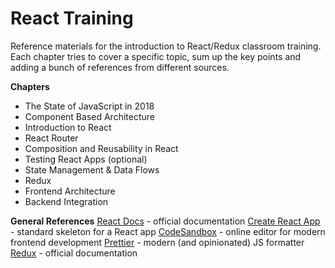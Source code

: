 # React Training

Reference materials for the introduction to React/Redux classroom training. Each chapter tries to cover a specific topic, sum up the key points and adding a bunch of references from different sources.

**Chapters**
* The State of JavaScript in 2018
* Component Based Architecture
* Introduction to React
* React Router
* Composition and Reusability in React
* Testing React Apps (optional)
* State Management & Data Flows
* Redux
* Frontend Architecture
* Backend Integration

**General References**
[React Docs](https://reactjs.org/docs/getting-started.html) - official documentation
[Create React App](https://github.com/facebook/create-react-app) - standard skeleton for a React app
[CodeSandbox](https://codesandbox.io/) - online editor for modern frontend development
[Prettier](https://github.com/prettier/prettier) - modern (and opinionated) JS formatter
[Redux](https://redux.js.org/) - official documentation

